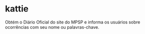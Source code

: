 # kattie
Obtém o Diário Oficial do site do MPSP e informa os usuários sobre ocorrências com seu nome ou palavras-chave. 
